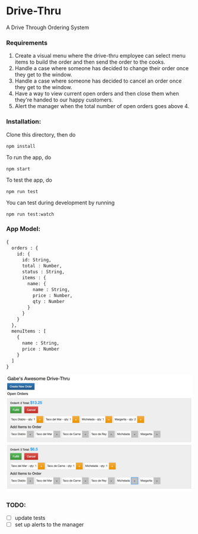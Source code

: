 # Drive-Thru
A Drive Through Ordering System

### Requirements
1. Create a visual menu where the drive-thru employee can select menu items to build the order and then send the order to the cooks.
2. Handle a case where someone has decided to change their order once they get to the window.
3. Handle a case where someone has decided to cancel an order once they get to the window.
4. Have a way to view current open orders and then close them when they're handed to our happy customers.
5. Alert the manager when the total number of open orders goes above 4.

### Installation:
Clone this directory, then do
```
npm install

```
To run the app, do
```
npm start
```
To test the app, do
```
npm run test
```
You can test during development by running
```
npm run test:watch
```

### App Model:
```
{
  orders : {
    id: {
      id: String,
      total : Number,
      status : String,
      items : {
        name: {
          name : String,
          price : Number,
          qty : Number
        }
      }
    }
  },
  menuItems : [
    {
      name : String,
      price : Number
    }
  ]
}
```
![app screenshot](https://github.com/gabeshaughnessy/Drive-Thru/blob/master/wireframes/app-screenshot.jpg?raw=true)

### TODO:
- [ ] update tests
- [ ] set up alerts to the manager
